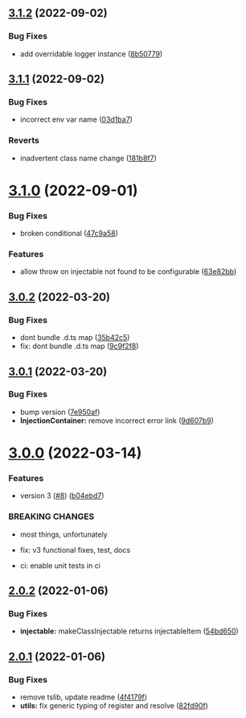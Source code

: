 ## [3.1.2](https://github.com/burketyler/ts-injection/compare/v3.1.1...v3.1.2) (2022-09-02)


### Bug Fixes

* add overridable logger instance ([8b50779](https://github.com/burketyler/ts-injection/commit/8b507799f9a513622e963e7f56348c3488462a29))

## [3.1.1](https://github.com/burketyler/ts-injection/compare/v3.1.0...v3.1.1) (2022-09-02)


### Bug Fixes

* incorrect env var name ([03d1ba7](https://github.com/burketyler/ts-injection/commit/03d1ba7ce9b36b21b5f2ed008a227721cfaf4518))


### Reverts

* inadvertent class name change ([181b8f7](https://github.com/burketyler/ts-injection/commit/181b8f7b7a8e0a5f5d51e6ce8c07f44243dcfc78))

# [3.1.0](https://github.com/burketyler/ts-injection/compare/v3.0.2...v3.1.0) (2022-09-01)


### Bug Fixes

* broken conditional ([47c9a58](https://github.com/burketyler/ts-injection/commit/47c9a584b689a9b1a1b606bafd9bf3bd01437816))


### Features

* allow throw on injectable not found to be configurable ([63e82bb](https://github.com/burketyler/ts-injection/commit/63e82bb05ad036b6a68ae9f8a3bee0ec7462767c))

## [3.0.2](https://github.com/burketyler/ts-injection/compare/v3.0.1...v3.0.2) (2022-03-20)


### Bug Fixes

* dont bundle .d.ts map ([35b42c5](https://github.com/burketyler/ts-injection/commit/35b42c54d7905dc149de71000a08e72334df6b52))
* fix: dont bundle .d.ts map ([9c9f2f8](https://github.com/burketyler/ts-injection/commit/9c9f2f8938a857ecd025e9e6b65339399c242d18))

## [3.0.1](https://github.com/burketyler/ts-injection/compare/v3.0.0...v3.0.1) (2022-03-20)


### Bug Fixes

* bump version ([7e950af](https://github.com/burketyler/ts-injection/commit/7e950af24b818bd3386e6ca8cf5002fa6afb6cbb))
* **InjectionContainer:** remove incorrect error link ([9d607b9](https://github.com/burketyler/ts-injection/commit/9d607b9c60f9f1ce1161fcbe2993ebc7c9161284))

# [3.0.0](https://github.com/burketyler/ts-injection/compare/v2.0.2...v3.0.0) (2022-03-14)


### Features

* version 3 ([#8](https://github.com/burketyler/ts-injection/issues/8)) ([b04ebd7](https://github.com/burketyler/ts-injection/commit/b04ebd700fc0075aa46ddfd3d99a3436ed9643c9))


### BREAKING CHANGES

* most things, unfortunately

* fix: v3 functional fixes, test, docs

* ci: enable unit tests in ci

## [2.0.2](https://github.com/burketyler/ts-injection/compare/v2.0.1...v2.0.2) (2022-01-06)


### Bug Fixes

* **injectable:** makeClassInjectable returns injectableItem ([54bd650](https://github.com/burketyler/ts-injection/commit/54bd65012a7384bedd580bac8946dfcb0895d40f))

## [2.0.1](https://github.com/burketyler/ts-injection/compare/v2.0.0...v2.0.1) (2022-01-06)


### Bug Fixes

* remove tslib, update readme ([4f4179f](https://github.com/burketyler/ts-injection/commit/4f4179f68cc8c1db83251e00e2a93633f3de39ba))
* **utils:** fix generic typing of register and resolve ([82fd90f](https://github.com/burketyler/ts-injection/commit/82fd90f0b7307bece45a849737f58500d12bebd9))
